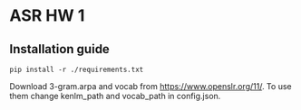 # ASR HW 1

## Installation guide

```shell
pip install -r ./requirements.txt
```

Download 3-gram.arpa and vocab from https://www.openslr.org/11/. To use them change kenlm_path and vocab_path in config.json.
